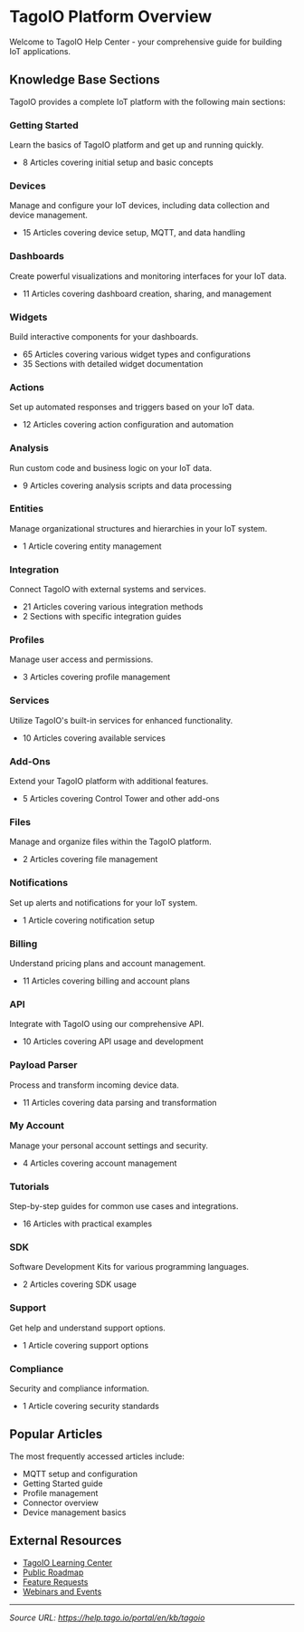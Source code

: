 # TagoIO Platform Overview

Welcome to TagoIO Help Center - your comprehensive guide for building IoT applications.

## Knowledge Base Sections

TagoIO provides a complete IoT platform with the following main sections:

### Getting Started
Learn the basics of TagoIO platform and get up and running quickly.
- 8 Articles covering initial setup and basic concepts

### Devices
Manage and configure your IoT devices, including data collection and device management.
- 15 Articles covering device setup, MQTT, and data handling

### Dashboards
Create powerful visualizations and monitoring interfaces for your IoT data.
- 11 Articles covering dashboard creation, sharing, and management

### Widgets
Build interactive components for your dashboards.
- 65 Articles covering various widget types and configurations
- 35 Sections with detailed widget documentation

### Actions
Set up automated responses and triggers based on your IoT data.
- 12 Articles covering action configuration and automation

### Analysis
Run custom code and business logic on your IoT data.
- 9 Articles covering analysis scripts and data processing

### Entities
Manage organizational structures and hierarchies in your IoT system.
- 1 Article covering entity management

### Integration
Connect TagoIO with external systems and services.
- 21 Articles covering various integration methods
- 2 Sections with specific integration guides

### Profiles
Manage user access and permissions.
- 3 Articles covering profile management

### Services
Utilize TagoIO's built-in services for enhanced functionality.
- 10 Articles covering available services

### Add-Ons
Extend your TagoIO platform with additional features.
- 5 Articles covering Control Tower and other add-ons

### Files
Manage and organize files within the TagoIO platform.
- 2 Articles covering file management

### Notifications
Set up alerts and notifications for your IoT system.
- 1 Article covering notification setup

### Billing
Understand pricing plans and account management.
- 11 Articles covering billing and account plans

### API
Integrate with TagoIO using our comprehensive API.
- 10 Articles covering API usage and development

### Payload Parser
Process and transform incoming device data.
- 11 Articles covering data parsing and transformation

### My Account
Manage your personal account settings and security.
- 4 Articles covering account management

### Tutorials
Step-by-step guides for common use cases and integrations.
- 16 Articles with practical examples

### SDK
Software Development Kits for various programming languages.
- 2 Articles covering SDK usage

### Support
Get help and understand support options.
- 1 Article covering support options

### Compliance
Security and compliance information.
- 1 Article covering security standards

## Popular Articles

The most frequently accessed articles include:
- MQTT setup and configuration
- Getting Started guide
- Profile management
- Connector overview
- Device management basics

## External Resources

- [TagoIO Learning Center](https://tago.io/learning-center/)
- [Public Roadmap](https://tago.io/roadmap)
- [Feature Requests](https://help.tago.io/portal/en/community/tagoio/feature-requests)
- [Webinars and Events](https://tago.io/events)

---

*Source URL: https://help.tago.io/portal/en/kb/tagoio*